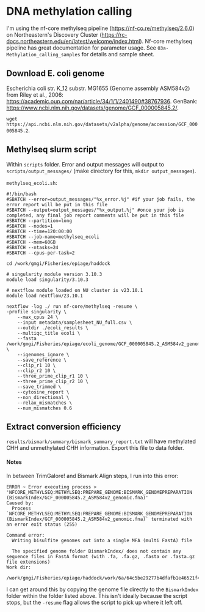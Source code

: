# DNA methylation calling

I'm using the nf-core methylseq pipeline (https://nf-co.re/methylseq/2.6.0) on Northeastern's Discovery Cluster (https://rc-docs.northeastern.edu/en/latest/welcome/index.html). Nf-core methylseq pipeline has great documentation for parameter usage. See `03a-Methylation_calling_samples` for details and sample sheet. 
 
## Download E. coli genome 

Escherichia coli str. K_12 substr. MG1655 (Genome assembly ASM584v2) from Riley et al., 2006: https://academic.oup.com/nar/article/34/1/1/2401490#38767936. GenBank: https://www.ncbi.nlm.nih.gov/datasets/genome/GCF_000005845.2/. 

`wget https://api.ncbi.nlm.nih.gov/datasets/v2alpha/genome/accession/GCF_000005845.2`. 

## Methylseq slurm script  

Within `scripts` folder. Error and output messages will output to `scripts/output_messages/` (make directory for this, `mkdir output_messages`).  

`methylseq_ecoli.sh`: 

```
#!/bin/bash
#SBATCH --error=output_messages/"%x_error.%j" #if your job fails, the error report will be put in this file
#SBATCH --output=output_messages/"%x_output.%j" #once your job is completed, any final job report comments will be put in this file
#SBATCH --partition=long
#SBATCH --nodes=1
#SBATCH --time=120:00:00
#SBATCH --job-name=methylseq_ecoli
#SBATCH --mem=60GB
#SBATCH --ntasks=24
#SBATCH --cpus-per-task=2

cd /work/gmgi/Fisheries/epiage/haddock

# singularity module version 3.10.3
module load singularity/3.10.3

# nextflow module loaded on NU cluster is v23.10.1
module load nextflow/23.10.1

nextflow -log ./ run nf-core/methylseq -resume \
-profile singularity \
    --max_cpus 24 \
    --input metadata/samplesheet_NU_full.csv \
    --outdir ./ecoli_results \
    --multiqc_title ecoli \
    --fasta /work/gmgi/Fisheries/epiage/ecoli_genome/GCF_000005845.2_ASM584v2_genomic.fna \
    --igenomes_ignore \
    --save_reference \
    --clip_r1 10 \
    --clip_r2 10 \
    --three_prime_clip_r1 10 \
    --three_prime_clip_r2 10 \
    --save_trimmed \
    --cytosine_report \
    --non_directional \
    --relax_mismatches \
    --num_mismatches 0.6
```

## Extract conversion efficiency 

`results/bismark/summary/bismark_summary_report.txt` will have methylated CHH and unmethylated CHH information. Export this file to data folder. 

#### Notes

In between TrimGalore! and Bismark Align steps, I run into this error: 

```
ERROR ~ Error executing process > 'NFCORE_METHYLSEQ:METHYLSEQ:PREPARE_GENOME:BISMARK_GENOMEPREPARATION (BismarkIndex/GCF_000005845.2_ASM584v2_genomic.fna)'
Caused by:
  Process `NFCORE_METHYLSEQ:METHYLSEQ:PREPARE_GENOME:BISMARK_GENOMEPREPARATION (BismarkIndex/GCF_000005845.2_ASM584v2_genomic.fna)` terminated with an error exit status (255)

Command error:
  Writing bisulfite genomes out into a single MFA (multi FastA) file
  
  The specified genome folder BismarkIndex/ does not contain any sequence files in FastA format (with .fa, .fa.gz, .fasta or .fasta.gz file extensions)
Work dir:
  /work/gmgi/Fisheries/epiage/haddock/work/6a/64c5be29277b4dfafb1e46521f4458
```

I can get around this by copying the genome file directly to the `BismarkIndex` folder within the folder listed above. This isn't ideally because the script stops, but the `-resume` flag allows the script to pick up where it left off. 


